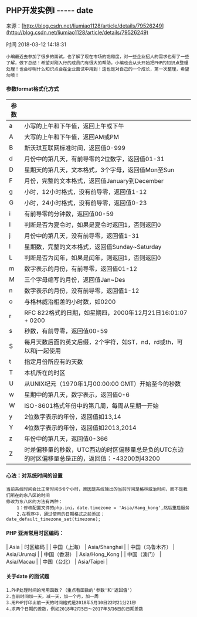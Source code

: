 ## PHP开发实例I ----- date

来源：[http://blog.csdn.net/liumiao1128/article/details/79526249](http://blog.csdn.net/liumiao1128/article/details/79526249)

时间 2018-03-12 14:18:31


```
小编最近去参加了很多的面试，也了解了现在市场的饱和度，对一些企业招人的需求也有了一些了解，做下总结！希望对刚入行的成员门有很大的帮助，小编也会从头开始把PHP的知识点整理处理！也会标明什么知识点会在企业面试中用到！这也是对自己的一个成长，第一次整理，希望勿喷！
```


#### 参数format格式化方式

| 参 数 | |
|-|-|
| a | 小写的上午和下午值，返回上午或下午 |
| A | 大写的上午和下午值，返回AM或PM |
| B | 斯沃琪互联网标准时间，返回值0-999 |
| d | 月份中的第几天，有前导零的2位数字，返回值01-31 |
| D | 星期天的第几天，文本格式，3个字母，返回值Mon至Sun |
| F | 月份，完整的文本格式，返回值January到December |
| g | 小时，12小时格式，没有前导零，返回值1-12 |
| G | 小时，24小时格式，没有前导零，返回值0-23 |
| i | 有前导零的分钟数，返回值00-59 |
| I | 判断是否为夏令时，如果是夏令时返回1，否则返回0 |
| j | 月份中的第几天，没有前导零，返回值1-31 |
| l | 星期数，完整的文本格式，返回值Sunday~Saturday |
| L | 判断是否为闰年，如果是闰年，则返回1，否则返回0 |
| m | 数字表示的月份，有前导零，返回值01-12 |
| M | 三个字母缩写的月份，返回值Jan~Des |
| n | 数字表示的月份，没有前导零，返回值1-12 |
| o | 与格林威治相差的小时数，如0200 |
| r | RFC 822格式的日期，如星期四，2000年12月21日16:01:07 + 0200 |
| s | 秒数，有前导零，返回值00-59 |
| S | 每月天数后面的英文后缀，2个字符，如ST，nd，rd或th，可以和j一起使用 |
| t | 指定月份所应有的天数 |
| T | 本机所在的时区 |
| U | 从UNIX纪元（1970年1月00:00:00 GMT）开始至今的秒数 |
| w | 星期中的第几天，数字表示，返回值0-6 |
| W | ISO-8601格式年份中的第几周，每周从星期一开始 |
| y | 2位数字表示的年份，返回值如13,14 |
| Y | 4位数字表示的年份，返回值如2013,2014 |
| z | 年份中的第几天，返回值0-366 |
| Z | 时差偏移量的秒数，UTC西边的时区偏移量总是负的UTC东边的时区偏移量总是正的，返回值：-43200到43200 |


#### 心法：对系统时间的设置

```
当前系统时间会比正常时间少8个小时，原因是系统输出的当前时间是格林威治时间，而不是我们所在的东八区的时间
修改为东八区的方法有两种：
    1：修改配置文件的php.ini，date.timezone = 'Asia/Hang_kong',然后重启服务
    2.在程序中，通过使用的日期格式之前添加：date_default_timezone_set(timezone);
```


#### PHP 亚洲常用时区编码：
| Asia | 时区编码 |
| 中国（上海） | Asia/Shanghai |
| 中国（乌鲁木齐） | Asia/Urumqi |
| 中国（香港） | Asia/Hong_Kong |
| 中国（澳门） | Asia/Macau |
| 中国（台北） | Asia/Taipei |


#### 关于date 的面试题

```
1.PHP处理时间的常用函数？（重点看函数的'参数'和'返回值'）
2.当前时间加一天，减一天，加一个月，加一周
3.用PHP打印出前一天的时间格式是2018年5月10日22时21分21秒
4.求两个日期的差数，例如2018年2月5日〜2017年3月6日的日期差数
```


